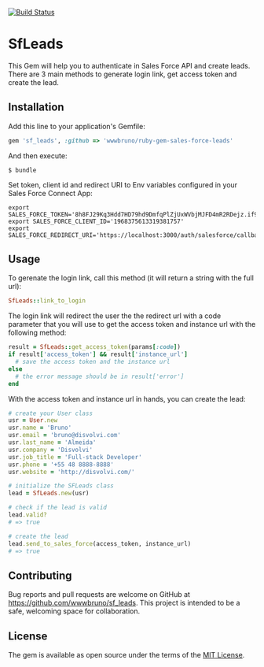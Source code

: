 [![Build Status](https://travis-ci.org/wwwbruno/ruby-gem-sales-force-leads.svg?branch=master)](https://travis-ci.org/wwwbruno/ruby-gem-sales-force-leads)

# SfLeads

This Gem will help you to authenticate in Sales Force API and create leads. There are 3 main methods to generate login link, get access token and create the lead.

## Installation

Add this line to your application's Gemfile:

```ruby
gem 'sf_leads', :github => 'wwwbruno/ruby-gem-sales-force-leads'
```

And then execute:

    $ bundle

Set token, client id and redirect URI to Env variables configured in your Sales Force Connect App:

```shell
export SALES_FORCE_TOKEN='8h8FJ29Kq3Hdd7HD79hd9DmfqPlZjUxWVbjMJFD4mR2RDejz.if9D8HD9nt920tmOB2.LQ2qrV2qrellkdif.9HJ'
export SALES_FORCE_CLIENT_ID='1968375613319381757'
export SALES_FORCE_REDIRECT_URI='https://localhost:3000/auth/salesforce/callback'
```

## Usage

To gerenate the login link, call this method (it will return a string with the full url):

```ruby
SfLeads::link_to_login
```

The login link will redirect the user the the redirect url with a code parameter that you will use to get the access token and instance url with the following method:

```ruby
result = SfLeads::get_access_token(params[:code])
if result['access_token'] && result['instance_url']
  # save the access token and the instance url
else
  # the error message should be in result['error']
end
```

With the access token and instance url in hands, you can create the lead:

```ruby
# create your User class
usr = User.new
usr.name = 'Bruno'
usr.email = 'bruno@disvolvi.com'
usr.last_name = 'Almeida'
usr.company = 'Disvolvi'
usr.job_title = 'Full-stack Developer'
usr.phone = '+55 48 8888-8888'
usr.website = 'http://disvolvi.com/'

# initialize the SFLeads class
lead = SfLeads.new(usr)

# check if the lead is valid
lead.valid?
# => true

# create the lead
lead.send_to_sales_force(access_token, instance_url)
# => true
```

## Contributing

Bug reports and pull requests are welcome on GitHub at https://github.com/wwwbruno/sf_leads. This project is intended to be a safe, welcoming space for collaboration.


## License

The gem is available as open source under the terms of the [MIT License](http://opensource.org/licenses/MIT).
